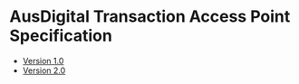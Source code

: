 # AusDigital Transaction Access Point Specification
 * [Version 1.0](/docs/1.0/index.md)
 * [Version 2.0](/docs/2.0/index.md)